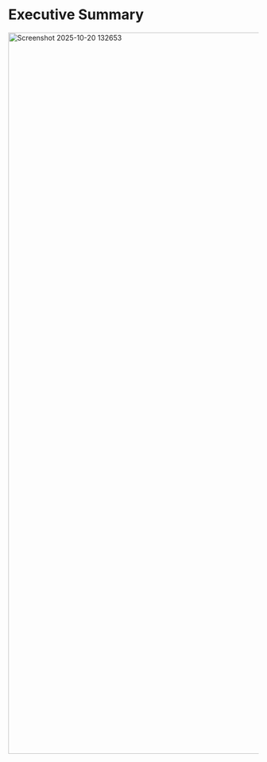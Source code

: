 # Executive Summary
<img width="1122" height="1448" alt="Screenshot 2025-10-20 132653" src="https://github.com/user-attachments/assets/25a7b1ab-8fb2-452a-a5f6-3694d6af8d9f" />
